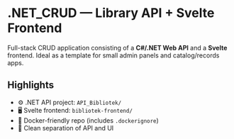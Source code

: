 # .NET_CRUD — Library API + Svelte Frontend

Full-stack CRUD application consisting of a **C#/.NET Web API** and a **Svelte** frontend. Ideal as a template for small admin panels and catalog/records apps.

## Highlights
- ⚙️ .NET API project: `API_Bibliotek/`
- 🖥️ Svelte frontend: `bibliotek-frontend/`
- 🐳 Docker-friendly repo (includes `.dockerignore`)
- 🔌 Clean separation of API and UI
